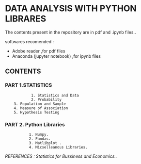 #        DATA ANALYSIS WITH PYTHON LIBRARES

The contents present in the repository  are in pdf and .ipynb files.. 

softwares recomended : 
* Adobe reader ,for pdf files
* Anaconda (jupyter notebook)  ,for  ipynb files  



## CONTENTS
       
      
### PART 1.STATISTICS
      
                1. Statistics and Data 
                2. Probability
		3. Population and Sample
		4. Measure of Association
		5. Hypothesis Testing
	
### PART 2. Python Libraries
      
               1. Numpy.
               2. Pandas.
               3. Matlibplot .
               4. Micselleanous Libraries.
	   
*REFERENCES :  Statistics for Bussiness and Economics..*
